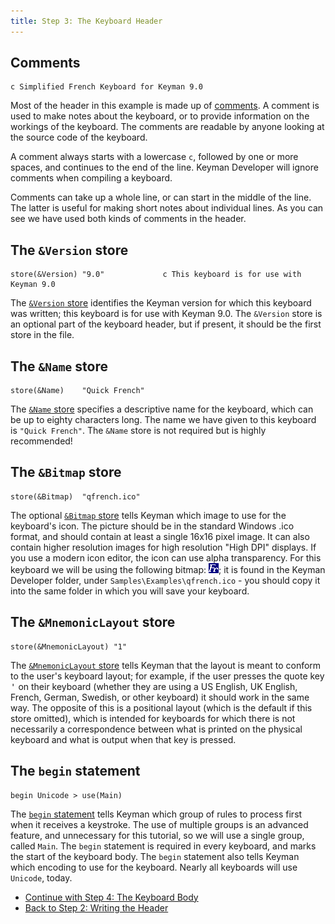 ```yaml
---
title: Step 3: The Keyboard Header
---
```


## Comments

```keyman
c Simplified French Keyboard for Keyman 9.0
```

Most of the header in this example is made up of
[comments](/developer/language/guide/comments). A comment is used
to make notes about the keyboard, or to provide information on the
workings of the keyboard. The comments are readable by anyone looking at
the source code of the keyboard.

A comment always starts with a lowercase `c`, followed by one or more
spaces, and continues to the end of the line. Keyman Developer will
ignore comments when compiling a keyboard.

Comments can take up a whole line, or can start in the middle of the
line. The latter is useful for making short notes about individual
lines. As you can see we have used both kinds of comments in the header.

## The `&Version` store

```keyman
store(&Version) "9.0"             c This keyboard is for use with Keyman 9.0
```

The [`&Version` store](/developer/language/reference/version)
identifies the Keyman version for which this keyboard was written; this
keyboard is for use with Keyman 9.0. The `&Version` store is an optional
part of the keyboard header, but if present, it should be the first
store in the file.

## The `&Name` store

```keyman
store(&Name)    "Quick French"
```

The [`&Name` store](/developer/language/reference/name) specifies
a descriptive name for the keyboard, which can be up to eighty
characters long. The name we have given to this keyboard is
`"Quick French"`. The `&Name` store is not required but is highly
recommended!

## The `&Bitmap` store

```keyman
store(&Bitmap)  "qfrench.ico"
```

The optional [`&Bitmap` store](/developer/language/reference/bitmap)
tells Keyman which image to use for the keyboard's icon. The picture
should be in the standard Windows .ico format, and should contain at
least a single 16x16 pixel image. It can also contain higher resolution
images for high resolution "High DPI" displays. If you use a modern icon
editor, the icon can use alpha transparency.
For this keyboard we will be using the following bitmap:
![](../../../images/tutorial_keyboard_qfrench.gif); it is
found in the Keyman Developer folder, under
`Samples\Examples\qfrench.ico` - you should copy it into the same folder
in which you will save your keyboard.

## The `&MnemonicLayout` store

```keyman
store(&MnemonicLayout) "1"
```

The [`&MnemonicLayout` store](/developer/language/reference/mnemoniclayout) tells Keyman that
the layout is meant to conform to the user's keyboard layout; for
example, if the user presses the quote key <kbd>'</kbd> on
their keyboard (whether they are using a US English, UK English, French,
German, Swedish, or other keyboard) it should work in the same way. The
opposite of this is a positional layout (which is the default if this
store omitted), which is intended for keyboards for which there is not
necessarily a correspondence between what is printed on the physical
keyboard and what is output when that key is pressed.

## The `begin` statement

```keyman
begin Unicode > use(Main)
```

The [`begin` statement](/developer/language/reference/begin) tells
Keyman which group of rules to process first when it receives a
keystroke. The use of multiple groups is an advanced feature, and
unnecessary for this tutorial, so we will use a single group, called
`Main`. The `begin` statement is required in every keyboard, and marks the
start of the keyboard body. The `begin` statement also tells Keyman
which encoding to use for the keyboard. Nearly all keyboards will use
`Unicode`, today.

-   [Continue with Step 4: The Keyboard Body](step-4)
-   [Back to Step 2: Writing the Header](step-2)